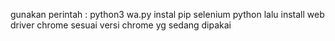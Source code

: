 gunakan perintah : python3 wa.py
instal pip selenium python
lalu install web driver chrome sesuai versi chrome yg sedang dipakai
